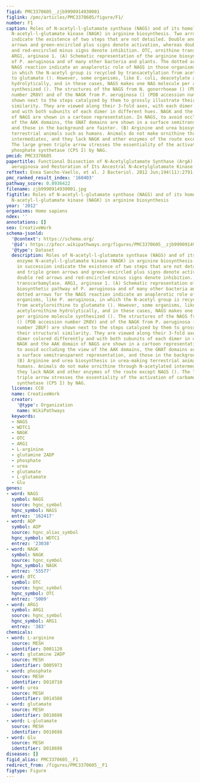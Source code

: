 ```yaml
---
figid: PMC3370605__zjb9990914930001
figlink: /pmc/articles/PMC3370605/figure/F1/
number: F1
caption: Roles of N-acetyl-l-glutamate synthase (NAGS) and of its homologous enzyme
  N-acetyl-l-glutamate kinase (NAGK) in arginine biosynthesis. Two arrows in succession
  indicate the existence of two steps that are not detailed. Double and triple green
  arrows and green-encircled plus signs denote activation, whereas double red arrows
  and red-encircled minus signs denote inhibition. OTC, ornithine transcarbamylase.
  ARG1, arginase 1. (A) Schematic representation of the arginine biosynthetic pathway
  of P. aeruginosa and of many other bacteria and plants. The dotted arrows for the
  NAGS reaction indicate an anaplerotic role of NAGS in those organisms, like P. aeruginosa,
  in which the N-acetyl group is recycled by transacetylation from acetylornithine
  to glutamate (). However, some organisms, like E. coli, deacetylate acetylornithine
  hydrolytically, and in these cases, NAGS makes one NAG molecule per arginine molecule
  synthesized (). The structures of the NAGS from N. gonorrhoeae () (PDB accession
  number 2R8V) and of the NAGK from P. aeruginosa () (PDB accession number 2BUF) are
  shown next to the steps catalyzed by them to grossly illustrate their structural
  similarity. They are viewed along their 3-fold axes, with each dimer colored differently
  and with both subunits of each dimer in different hues. NAGK and the AAK domain
  of NAGS are shown in a cartoon representation. In NAGS, to avoid occluding the view
  of the AAK domains, the GNAT domains are shown in a surface semitransparent representation,
  and those in the background are fainter. (B) Arginine and urea biosynthesis in urea-making
  terrestrial animals such as humans. Animals do not make ornithine through N-acetylated
  intermediates, and they lack NAGK and other enzymes of the route except NAGS ().
  The large green triple arrow stresses the essentiality of the activation of carbamoyl
  phosphate synthetase (CPS I) by NAG.
pmcid: PMC3370605
papertitle: Functional Dissection of N-Acetylglutamate Synthase (ArgA) of Pseudomonas
  aeruginosa and Restoration of Its Ancestral N-Acetylglutamate Kinase Activity.
reftext: Enea Sancho-Vaello, et al. J Bacteriol. 2012 Jun;194(11):2791-2801.
pmc_ranked_result_index: '160403'
pathway_score: 0.8936422
filename: zjb9990914930001.jpg
figtitle: Roles of N-acetyl-l-glutamate synthase (NAGS) and of its homologous enzyme
  N-acetyl-l-glutamate kinase (NAGK) in arginine biosynthesis
year: '2012'
organisms: Homo sapiens
ndex: ''
annotations: []
seo: CreativeWork
schema-jsonld:
  '@context': https://schema.org/
  '@id': https://pfocr.wikipathways.org/figures/PMC3370605__zjb9990914930001.html
  '@type': Dataset
  description: Roles of N-acetyl-l-glutamate synthase (NAGS) and of its homologous
    enzyme N-acetyl-l-glutamate kinase (NAGK) in arginine biosynthesis. Two arrows
    in succession indicate the existence of two steps that are not detailed. Double
    and triple green arrows and green-encircled plus signs denote activation, whereas
    double red arrows and red-encircled minus signs denote inhibition. OTC, ornithine
    transcarbamylase. ARG1, arginase 1. (A) Schematic representation of the arginine
    biosynthetic pathway of P. aeruginosa and of many other bacteria and plants. The
    dotted arrows for the NAGS reaction indicate an anaplerotic role of NAGS in those
    organisms, like P. aeruginosa, in which the N-acetyl group is recycled by transacetylation
    from acetylornithine to glutamate (). However, some organisms, like E. coli, deacetylate
    acetylornithine hydrolytically, and in these cases, NAGS makes one NAG molecule
    per arginine molecule synthesized (). The structures of the NAGS from N. gonorrhoeae
    () (PDB accession number 2R8V) and of the NAGK from P. aeruginosa () (PDB accession
    number 2BUF) are shown next to the steps catalyzed by them to grossly illustrate
    their structural similarity. They are viewed along their 3-fold axes, with each
    dimer colored differently and with both subunits of each dimer in different hues.
    NAGK and the AAK domain of NAGS are shown in a cartoon representation. In NAGS,
    to avoid occluding the view of the AAK domains, the GNAT domains are shown in
    a surface semitransparent representation, and those in the background are fainter.
    (B) Arginine and urea biosynthesis in urea-making terrestrial animals such as
    humans. Animals do not make ornithine through N-acetylated intermediates, and
    they lack NAGK and other enzymes of the route except NAGS (). The large green
    triple arrow stresses the essentiality of the activation of carbamoyl phosphate
    synthetase (CPS I) by NAG.
  license: CC0
  name: CreativeWork
  creator:
    '@type': Organization
    name: WikiPathways
  keywords:
  - NAGS
  - WDTC1
  - NAGK
  - OTC
  - ARG1
  - L-arginine
  - glutamine 2ADP
  - phosphate
  - urea
  - glutamate
  - L-glutamate
  - Glu
genes:
- word: NAGS
  symbol: NAGS
  source: hgnc_symbol
  hgnc_symbol: NAGS
  entrez: '162417'
- word: ADP
  symbol: ADP
  source: hgnc_alias_symbol
  hgnc_symbol: WDTC1
  entrez: '23038'
- word: NAGK
  symbol: NAGK
  source: hgnc_symbol
  hgnc_symbol: NAGK
  entrez: '55577'
- word: OTC
  symbol: OTC
  source: hgnc_symbol
  hgnc_symbol: OTC
  entrez: '5009'
- word: ARG1
  symbol: ARG1
  source: hgnc_symbol
  hgnc_symbol: ARG1
  entrez: '383'
chemicals:
- word: L-arginine
  source: MESH
  identifier: D001120
- word: glutamine 2ADP
  source: MESH
  identifier: D005973
- word: phosphate
  source: MESH
  identifier: D010710
- word: urea
  source: MESH
  identifier: D014508
- word: glutamate
  source: MESH
  identifier: D018698
- word: L-glutamate
  source: MESH
  identifier: D018698
- word: Glu
  source: MESH
  identifier: D018698
diseases: []
figid_alias: PMC3370605__F1
redirect_from: /figures/PMC3370605__F1
figtype: Figure
---
```

